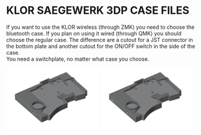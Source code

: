 # KLOR SAEGEWERK 3DP CASE FILES 

If you want to use the KLOR wireless (through ZMK) you need to choose the bluetooth case. If you plan on using it wired (through QMK) you should choose the regular case. The difference are a cutout for a JST connector in the bottom plate and another cutout for the ON/OFF switch in the side of the case.\
You need a switchplate, no matter what case you choose.

[<img alt="saegewerk" width="49%" src="/case/docs/images/saegewerk_3dp.png" title="saegewerk" />](/case/3DP/saegewerk/regular/)
[<img alt="saegewerk bluetooth" width="49%" src="/case/docs/images/saegewerk_3dp_ble.png" title="saegewerk bluetooth" />](/case/3DP/saegewerk/bluetooth/)